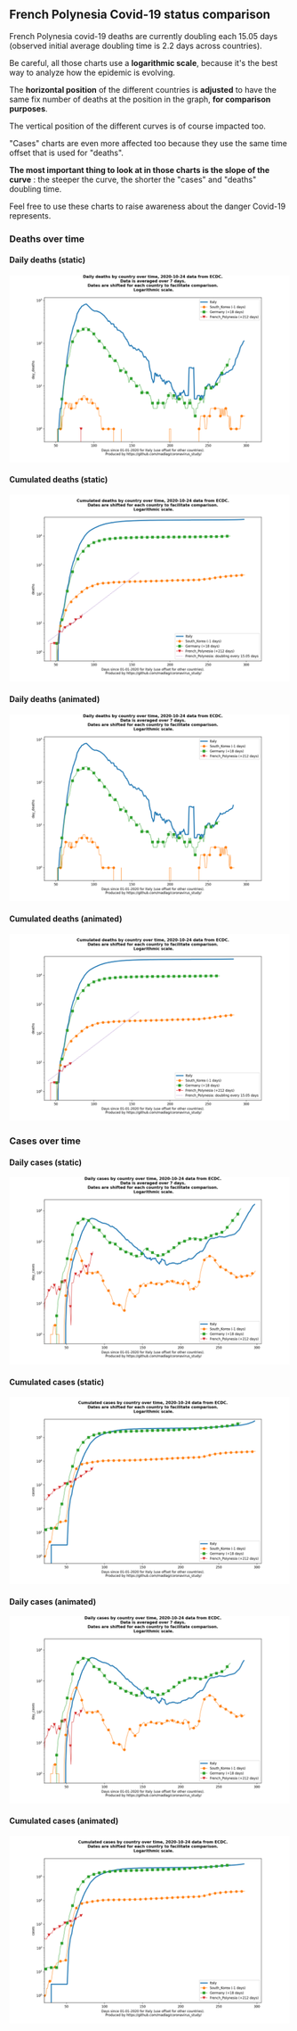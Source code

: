 ## French Polynesia Covid-19 status comparison 

French Polynesia covid-19 deaths are currently doubling each 15.05 days (observed initial average doubling time is 2.2 days across countries).



Be careful, all those charts use a **logarithmic scale**, because it's the best way to analyze how the epidemic is evolving.
 
The **horizontal position** of the different countries is **adjusted** to have the same fix number of deaths at the position in the graph, **for comparison purposes**.

The vertical position of the different curves is of course impacted too.

"Cases" charts are even more affected too because they use the same time offset that is used for "deaths".

**The most important thing to look at in those charts is the slope of the curve** : the steeper the curve, the shorter the "cases" and "deaths" doubling time.

Feel free to use these charts to raise awareness about the danger Covid-19 represents. 


 
### Deaths over time
 
#### Daily deaths (static)
![French Polynesia covid-19 daily deaths static chart](https://raw.githubusercontent.com/madlag/coronavirus_study/master/notebooks/graphs/2020-10-24/countries/French_Polynesia/2020-10-24_French_Polynesia_day_deaths.png "French Polynesia covid-19 day_deaths static chart")   
 
#### Cumulated deaths (static)
![French Polynesia covid-19 cumulated deaths static chart](https://raw.githubusercontent.com/madlag/coronavirus_study/master/notebooks/graphs/2020-10-24/countries/French_Polynesia/2020-10-24_French_Polynesia_deaths.png "French Polynesia covid-19 deaths static chart")   
 
#### Daily deaths (animated)
![French Polynesia covid-19 daily deaths animated chart](https://raw.githubusercontent.com/madlag/coronavirus_study/master/notebooks/graphs/2020-10-24/countries/French_Polynesia/2020-10-24_French_Polynesia_day_deaths.gif "French Polynesia covid-19 day_deaths animated chart")   
 
#### Cumulated deaths (animated)
![French Polynesia covid-19 cumulated deaths animated chart](https://raw.githubusercontent.com/madlag/coronavirus_study/master/notebooks/graphs/2020-10-24/countries/French_Polynesia/2020-10-24_French_Polynesia_deaths.gif "French Polynesia covid-19 deaths animated chart")   

 
### Cases over time
 
#### Daily cases (static)
![French Polynesia covid-19 daily cases static chart](https://raw.githubusercontent.com/madlag/coronavirus_study/master/notebooks/graphs/2020-10-24/countries/French_Polynesia/2020-10-24_French_Polynesia_day_cases.png "French Polynesia covid-19 day_cases static chart")   
 
#### Cumulated cases (static)
![French Polynesia covid-19 cumulated cases static chart](https://raw.githubusercontent.com/madlag/coronavirus_study/master/notebooks/graphs/2020-10-24/countries/French_Polynesia/2020-10-24_French_Polynesia_cases.png "French Polynesia covid-19 cases static chart")   
 
#### Daily cases (animated)
![French Polynesia covid-19 daily cases animated chart](https://raw.githubusercontent.com/madlag/coronavirus_study/master/notebooks/graphs/2020-10-24/countries/French_Polynesia/2020-10-24_French_Polynesia_day_cases.gif "French Polynesia covid-19 day_cases animated chart")   
 
#### Cumulated cases (animated)
![French Polynesia covid-19 cumulated cases animated chart](https://raw.githubusercontent.com/madlag/coronavirus_study/master/notebooks/graphs/2020-10-24/countries/French_Polynesia/2020-10-24_French_Polynesia_cases.gif "French Polynesia covid-19 cases animated chart")   

